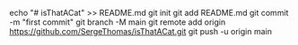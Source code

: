 echo "# isThatACat" >> README.md
git init
git add README.md
git commit -m "first commit"
git branch -M main
git remote add origin https://github.com/SergeThomas/isThatACat.git
git push -u origin main